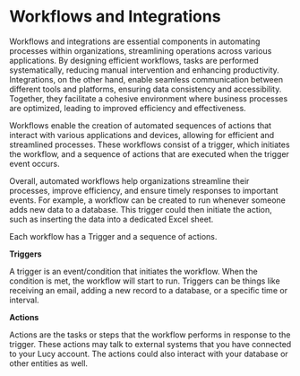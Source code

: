# Workflows and Integrations

Workflows and integrations are essential components in automating processes within organizations, streamlining operations across various applications. By designing efficient workflows, tasks are performed systematically, reducing manual intervention and enhancing productivity. Integrations, on the other hand, enable seamless communication between different tools and platforms, ensuring data consistency and accessibility. Together, they facilitate a cohesive environment where business processes are optimized, leading to improved efficiency and effectiveness.

Workflows enable the creation of automated sequences of actions that interact with various applications and devices, allowing for efficient and streamlined processes. These workflows consist of a trigger, which initiates the workflow, and a sequence of actions that are executed when the trigger event occurs.&#x20;

Overall, automated workflows help organizations streamline their processes, improve efficiency, and ensure timely responses to important events. For example, a workflow can be created to run whenever someone adds new data to a database. This trigger could then initiate the action, such as inserting the data into a dedicated Excel sheet.

Each workflow has a Trigger and a sequence of actions.

**Triggers**

A trigger is an event/condition that initiates the workflow. When the condition is met, the workflow will start to run. Triggers can be things like receiving an email, adding a new record to a database, or a specific time or interval.

**Actions**

Actions are the tasks or steps that the workflow performs in response to the trigger. These actions may talk to external systems that you have connected to your Lucy account. The actions could also interact with your database or other entities as well.
